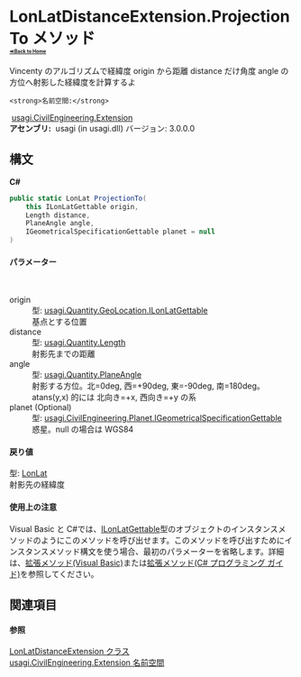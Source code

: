# LonLatDistanceExtension.ProjectionTo メソッド <div style="font-size:30%"><a href="https://github.com/usagi/usagi.cs/blob/master/docs/Home.md">≪Back to Home</a></div> 

Vincenty のアルゴリズムで経緯度 origin から距離 distance だけ角度 angle の方位へ射影した経緯度を計算するよ


    <strong>名前空間:</strong>
&nbsp;<a href="N_usagi_CivilEngineering_Extension.md">usagi.CivilEngineering.Extension</a><br /><strong>アセンブリ:</strong>
&nbsp;usagi (in usagi.dll) バージョン: 3.0.0.0

## 構文

**C#**<br />
``` C#
public static LonLat ProjectionTo(
	this ILonLatGettable origin,
	Length distance,
	PlaneAngle angle,
	IGeometricalSpecificationGettable planet = null
)
```


#### パラメーター
&nbsp;<dl><dt>origin</dt><dd>型: <a href="T_usagi_Quantity_GeoLocation_ILonLatGettable.md">usagi.Quantity.GeoLocation.ILonLatGettable</a><br />基点とする位置</dd><dt>distance</dt><dd>型: <a href="T_usagi_Quantity_Length.md">usagi.Quantity.Length</a><br />射影先までの距離</dd><dt>angle</dt><dd>型: <a href="T_usagi_Quantity_PlaneAngle.md">usagi.Quantity.PlaneAngle</a><br />射影する方位。北=0deg, 西=+90deg, 東=-90deg, 南=180deg。 atans(y,x) 的には 北向き=+x, 西向き=+y の系</dd><dt>planet (Optional)</dt><dd>型: <a href="T_usagi_CivilEngineering_Planet_IGeometricalSpecificationGettable.md">usagi.CivilEngineering.Planet.IGeometricalSpecificationGettable</a><br />惑星。null の場合は WGS84</dd></dl>

#### 戻り値
型: <a href="T_usagi_Quantity_GeoLocation_LonLat.md">LonLat</a><br />射影先の経緯度

#### 使用上の注意
Visual Basic と C#では、<a href="T_usagi_Quantity_GeoLocation_ILonLatGettable.md">ILonLatGettable</a>型のオブジェクトのインスタンスメソッドのようにこのメソッドを呼び出せます。このメソッドを呼び出すためにインスタンスメソッド構文を使う場合、最初のパラメーターを省略します。詳細は、<a href="http://msdn.microsoft.com/ja-jp/library/bb384936.aspx" target="_blank">拡張メソッド(Visual Basic)</a>または<a href="http://msdn.microsoft.com/ja-jp/library/bb383977.aspx" target="_blank">拡張メソッド(C# プログラミング ガイド)</a>を参照してください。

## 関連項目


#### 参照
<a href="T_usagi_CivilEngineering_Extension_LonLatDistanceExtension.md">LonLatDistanceExtension クラス</a><br /><a href="N_usagi_CivilEngineering_Extension.md">usagi.CivilEngineering.Extension 名前空間</a><br />